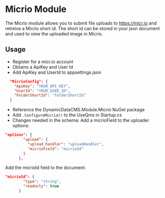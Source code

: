 # Micrio Module
The Micrio module allows you to submit file uploads to https://micr.io and retreive a Micrio short id. The short id can be stored in your json document and used to view the uploaded image in Micrio.

## Usage
- Register for a micr.io account
- Obtains a ApiKey and User Id
- Add ApiKey and UserId to appsettings.json

```json
  "MicrioConfig": {
    "ApiKey": "YOUR_API_KEY",
    "UserId": "YOUR_USER_ID",
    "FolderShortId": "folderShortId"
  }
```

- Reference the DynamicDataCMS.Module.Micrio NuGet package
- Add `.ConfigureMicrio()` to the UseQms in Startup.cs
- Changes needed in the schema:
Add a micrioField to the uploader options:
```json
"options": {
        "upload": {
          "upload_handler": "uploadHandler",
          "micrioField": "micrioId"
        }
      },
```
Add the micrioId field to the document:
```json
"micrioId": {
        "type": "string",
        "readonly": true
      }
```
